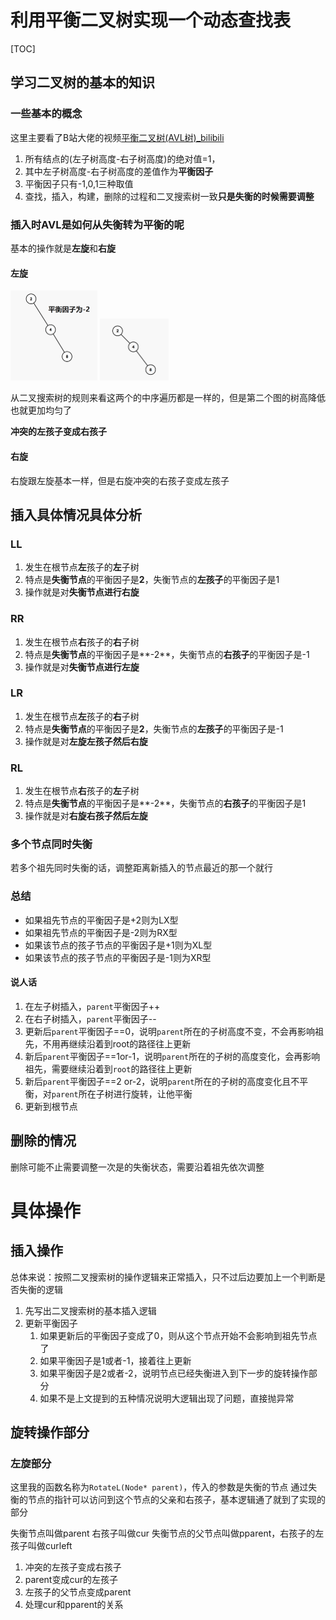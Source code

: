 # 利用平衡二叉树实现一个动态查找表

[TOC]



## 学习二叉树的基本的知识

### 一些基本的概念

这里主要看了B站大佬的视频[平衡二叉树(AVL树)_bilibili](https://www.bilibili.com/video/BV1tZ421q72h)

1. 所有结点的(左子树高度-右子树高度)的绝对值=1，
2. 其中左子树高度-右子树高度的差值作为**平衡因子**
3. 平衡因子只有-1,0,1三种取值
4. 查找，插入，构建，删除的过程和二叉搜索树一致**只是失衡的时候需要调整**

### 插入时AVL是如何从失衡转为平衡的呢

基本的操作就是**左旋**和**右旋**

#### 左旋

<img src="./REAMDE.assets/image-20250622165734359.png" alt="image-20250622165734359" style="zoom:25%;" />

<img src="./REAMDE.assets/左旋操作" alt="左旋操作" style="zoom:25%;" />

从二叉搜索树的规则来看这两个的中序遍历都是一样的，但是第二个图的树高降低也就更加均匀了

**冲突的左孩子变成右孩子**

#### 右旋

右旋跟左旋基本一样，但是右旋冲突的右孩子变成左孩子

## 插入具体情况具体分析

### LL

1. 发生在根节点**左**孩子的**左**子树
2. 特点是**失衡节点**的平衡因子是**2**，失衡节点的**左孩子**的平衡因子是1
3. 操作就是对**失衡节点进行右旋**

### RR

1. 发生在根节点**右**孩子的**右**子树
2. 特点是**失衡节点**的平衡因子是**-2**，失衡节点的**右孩子**的平衡因子是-1
3. 操作就是对**失衡节点进行左旋**

### LR

1. 发生在根节点**左**孩子的**右**子树
2. 特点是**失衡节点**的平衡因子是**2**，失衡节点的**左孩子**的平衡因子是-1
3. 操作就是对**左旋左孩子然后右旋**

### RL 

1. 发生在根节点**右**孩子的**左**子树
2. 特点是**失衡节点**的平衡因子是**-2**，失衡节点的**右孩子**的平衡因子是1
3. 操作就是对**右旋右孩子然后左旋**



### 多个节点同时失衡

若多个祖先同时失衡的话，调整距离新插入的节点最近的那一个就行

### 总结

* 如果祖先节点的平衡因子是+2则为LX型
* 如果祖先节点的平衡因子是-2则为RX型
* 如果该节点的孩子节点的平衡因子是+1则为XL型
* 如果该节点的孩子节点的平衡因子是-1则为XR型

#### 说人话

1. 在左子树插入，`parent`平衡因子++
2. 在右子树插入，`parent`平衡因子--
3. 更新后`parent`平衡因子==0，说明`parent`所在的子树高度不变，不会再影响祖先，不用再继续沿着到root的路径往上更新
4. 新后`parent`平衡因子==1or-1，说明`parent`所在的子树的高度变化，会再影响祖先，需要继续沿着到`root`的路径往上更新
5. 新后`parent`平衡因子==2 or-2，说明`parent`所在的子树的高度变化且不平衡，对`parent`所在子树进行旋转，让他平衡
6. 更新到根节点

## 删除的情况

删除可能不止需要调整一次是的失衡状态，需要沿着祖先依次调整

# 具体操作

## 插入操作

总体来说：按照二叉搜索树的操作逻辑来正常插入，只不过后边要加上一个判断是否失衡的逻辑

1. 先写出二叉搜索树的基本插入逻辑
2. 更新平衡因子
   1. 如果更新后的平衡因子变成了0，则从这个节点开始不会影响到祖先节点了
   2. 如果平衡因子是1或者-1，接着往上更新
   3. 如果平衡因子是2或者-2，说明节点已经失衡进入到下一步的旋转操作部分
   4. 如果不是上文提到的五种情况说明大逻辑出现了问题，直接抛异常

## 旋转操作部分

### 左旋部分

这里我的函数名称为`RotateL(Node* parent)`，传入的参数是失衡的节点
通过失衡的节点的指针可以访问到这个节点的父亲和右孩子，基本逻辑通了就到了实现的部分

失衡节点叫做parent 右孩子叫做cur 失衡节点的父节点叫做pparent，右孩子的左孩子叫做curleft

1. 冲突的左孩子变成右孩子
2. parent变成cur的左孩子
3. 左孩子的父节点变成parent
4. 处理cur和pparent的关系
